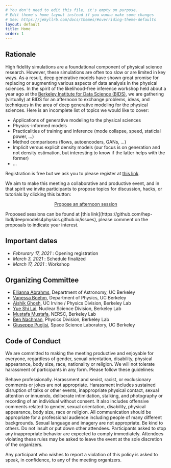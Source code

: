 ```yaml
---
# You don't need to edit this file, it's empty on purpose.
# Edit theme's home layout instead if you wanna make some changes
# See: https://jekyllrb.com/docs/themes/#overriding-theme-defaults
layout: default
title: Home
order: 1
---
```


## Rationale

High fidelity simulations are a foundational component of physical science research.  However, these simulations are often too slow or are limited in key ways.  As a result, deep generative models have shown great promise for replacing or augmenting various aspects of data analysis in the physical sciences.  In the spirit of the likelihood-free inference workshop held about a year ago at the [Berkeley Institute for Data Science (BIDS)](https://bids.berkeley.edu), we are gathering (virtually) at BIDS for an afternoon to exchange problems, ideas, and techniques in the area of deep generative modeling for the physical sciences.  Here is an incomplete list of topics we would like to cover:

- Applications of generative modeling to the physical sciences
- Physics-informed models
- Practicalities of training and inference (mode collapse, speed, staticial power, ...)
- Method comparisons (flows, autoencoders, GANs, ...)
- Implicit versus explicit density models (our focus is on generation and not density estimation, but interesting to know if the latter helps with the former)
- ...

Registration is free but we ask you to please register at [this link](registration.html).

We aim to make this meeting a collaborative and productive event, and in that spirit we invite
participants to propose topics for discussion, hacks, or tutorials by clicking this button:
<p align="center">
<a href="https://github.com/hep-lbdl/deepmodels4physics.github.io/issues/new/choose" class="btn btn-info">Propose an afternoon session </a></p>
Proposed sessions can be found at [this link](https://github.com/hep-lbdl/deepmodels4physics.github.io/issues), please comment on the proposals to indicate your interest.

## Important dates

- *Februrary 17, 2021*  : Opening registration
- *March 3, 2021*  : Schedule finalized
- *March 17, 2021*  : Workshop

## Organizing Committee

- [Ellianna Abrahms](https://elliesch.github.io), Department of Astronomy, UC Berkeley
- [Vanessa Boehm](https://vmboehm.github.io), Department of Physics, UC Berkeley
- [Aishik Ghosh](https://inspirehep.net/authors/1631279), UC Irvine / Physics Division, Berkeley Lab
- [Yue Shi Lai](https://inspirehep.net/authors/1057843), Nuclear Science Division, Berkeley Lab
- [Mustafa Mustafa](https://www.nersc.gov/about/nersc-staff/data-analytics-services/mustafa-mustafa/), NERSC, Berkeley Lab
- [Ben Nachman](http://bnachman.web.cern.ch/bnachman/), Physics Division, Berkeley Lab
- [Giuseppe Puglisi](http://giuspugl.github.io), Space Science Laboratory, UC Berkeley

## Code of Conduct

We are committed to making the meeting productive and enjoyable for everyone, regardless of gender, sexual orientation, disability, physical appearance, body size, race, nationality or religion. We will not tolerate harassment of participants in any form. Please follow these guidelines:

Behave professionally. Harassment and sexist, racist, or exclusionary comments or jokes are not appropriate. Harassment includes sustained disruption of talks or other events, inappropriate physical contact, sexual attention or innuendo, deliberate intimidation, stalking, and photography or recording of an individual without consent. It also includes offensive comments related to gender, sexual orientation, disability, physical appearance, body size, race or religion. All communication should be appropriate for a professional audience including people of many different backgrounds. Sexual language and imagery are not appropriate. Be kind to others. Do not insult or put down other attendees. Participants asked to stop any inappropriate behavior are expected to comply immediately. Attendees violating these rules may be asked to leave the event at the sole discretion of the organizers.

Any participant who wishes to report a violation of this policy is asked to speak, in confidence, to any of the meeting organizers.
